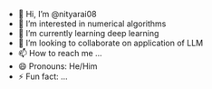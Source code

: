 - 👋 Hi, I’m @nityarai08
- 👀 I’m interested in numerical algorithms
- 🌱 I’m currently learning deep learning
- 💞️ I’m looking to collaborate on application of LLM
- 📫 How to reach me ...
- 😄 Pronouns: He/Him
- ⚡ Fun fact: ...

<!---
nityarai08/nityarai08 is a ✨ special ✨ repository because its `README.md` (this file) appears on your GitHub profile.
You can click the Preview link to take a look at your changes.
--->
